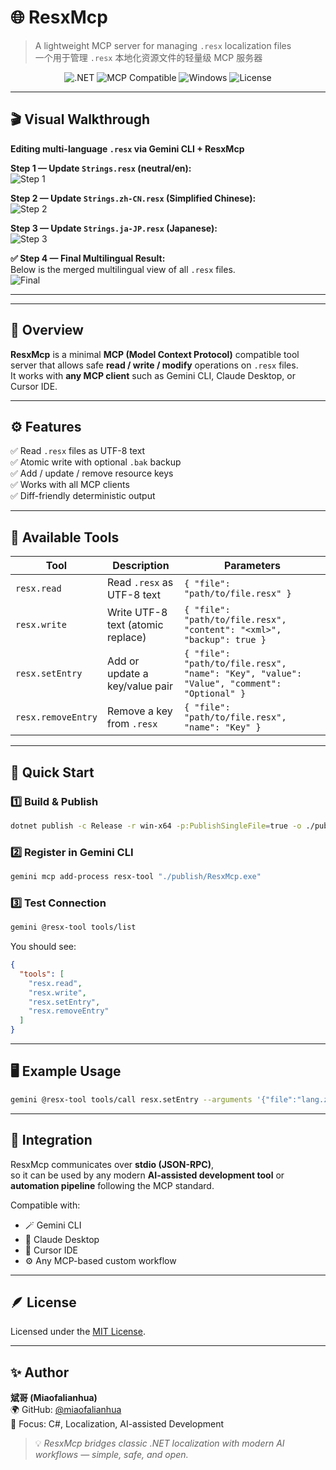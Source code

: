 # 🌐 ResxMcp
> A lightweight MCP server for managing `.resx` localization files  
> 一个用于管理 `.resx` 本地化资源文件的轻量级 MCP 服务器

<p align="center">
  <img src="https://img.shields.io/badge/.NET-8.0-blue?logo=dotnet&logoColor=white" alt=".NET" />
  <img src="https://img.shields.io/badge/MCP-Compatible-success?logo=protocols.io" alt="MCP Compatible" />
  <img src="https://img.shields.io/badge/Platform-Windows-green?logo=windows" alt="Windows" />
  <img src="https://img.shields.io/badge/License-MIT-yellow" alt="License" />
</p>

---

## 🎬 Visual Walkthrough
**Editing multi-language `.resx` via Gemini CLI + ResxMcp**

**Step 1 — Update `Strings.resx` (neutral/en):**  
![Step 1](docs/images/resxmcp-step1-write-en.png)

**Step 2 — Update `Strings.zh-CN.resx` (Simplified Chinese):**  
![Step 2](docs/images/resxmcp-step2-write-zhCN.png)

**Step 3 — Update `Strings.ja-JP.resx` (Japanese):**  
![Step 3](docs/images/resxmcp-step3-write-jaJP.png)

**✅ Step 4 — Final Multilingual Result:**  
Below is the merged multilingual view of all `.resx` files.  
![Final](docs/images/resxmcp-localization-example.png)

---

---

## 🧭 Overview
**ResxMcp** is a minimal **MCP (Model Context Protocol)** compatible tool server that allows safe **read / write / modify** operations on `.resx` files.  
It works with **any MCP client** such as Gemini CLI, Claude Desktop, or Cursor IDE.

---

## ⚙️ Features
✅ Read `.resx` files as UTF-8 text  
✅ Atomic write with optional `.bak` backup  
✅ Add / update / remove resource keys  
✅ Works with all MCP clients  
✅ Diff-friendly deterministic output

---

## 🧰 Available Tools

| Tool | Description | Parameters |
|------|--------------|-------------|
| `resx.read` | Read `.resx` as UTF-8 text | `{ "file": "path/to/file.resx" }` |
| `resx.write` | Write UTF-8 text (atomic replace) | `{ "file": "path/to/file.resx", "content": "<xml>", "backup": true }` |
| `resx.setEntry` | Add or update a key/value pair | `{ "file": "path/to/file.resx", "name": "Key", "value": "Value", "comment": "Optional" }` |
| `resx.removeEntry` | Remove a key from `.resx` | `{ "file": "path/to/file.resx", "name": "Key" }` |

---

## 🚀 Quick Start

### 1️⃣ Build & Publish
```bash
dotnet publish -c Release -r win-x64 -p:PublishSingleFile=true -o ./publish
```

### 2️⃣ Register in Gemini CLI
```bash
gemini mcp add-process resx-tool "./publish/ResxMcp.exe"
```

### 3️⃣ Test Connection
```bash
gemini @resx-tool tools/list
```

You should see:
```json
{
  "tools": [
    "resx.read",
    "resx.write",
    "resx.setEntry",
    "resx.removeEntry"
  ]
}
```

---

## 🖥️ Example Usage
```bash
gemini @resx-tool tools/call resx.setEntry --arguments '{"file":"lang.zh-CN.resx","name":"App.Title","value":"Triad Controls"}'
```

---

## 🧩 Integration
ResxMcp communicates over **stdio (JSON-RPC)**,  
so it can be used by any modern **AI-assisted development tool** or **automation pipeline** following the MCP standard.

Compatible with:
- 🪄 Gemini CLI  
- 🧠 Claude Desktop  
- 🧰 Cursor IDE  
- ⚙️ Any MCP-based custom workflow

---

## 🪶 License
Licensed under the [MIT License](LICENSE).

---

## ✨ Author
**斌哥 (Miaofalianhua)**  
🌍 GitHub: [@miaofalianhua](https://github.com/miaofalianhua)  
🧠 Focus: C#, Localization, AI-assisted Development

> 💡 *ResxMcp bridges classic .NET localization with modern AI workflows — simple, safe, and open.*
